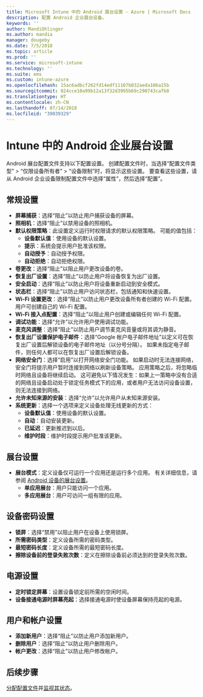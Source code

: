 ```yaml
---
title: Microsoft Intune 中的 Android 展台设置 - Azure | Microsoft Docs
description: 配置 Android 企业展台设备。
keywords: ''
author: MandiOhlinger
ms.author: mandia
manager: dougeby
ms.date: 7/5/2018
ms.topic: article
ms.prod: ''
ms.service: microsoft-intune
ms.technology: ''
ms.suite: ems
ms.custom: intune-azure
ms.openlocfilehash: 15ac6adbcf262fd14edf11107b032aeda106a15b
ms.sourcegitcommit: 024cce10a99b12a13f32d3995b69c290743cafb8
ms.translationtype: HT
ms.contentlocale: zh-CN
ms.lasthandoff: 07/14/2018
ms.locfileid: "39039329"
---
```

# <a name="android-enterprise-kiosk-settings-in-intune"></a>Intune 中的 Android 企业展台设置

Android 展台配置文件支持以下配置设置。 创建配置文件时，当选择“配置文件类型” > “仅限设备所有者” > “设备限制”时，将显示这些设置。 要查看这些设置，请从 Android 企业设备限制配置文件中选择“属性”，然后选择“配置”。

## <a name="general-settings"></a>常规设置

- **屏幕捕获**：选择“阻止”以防止用户捕获设备的屏幕。
- **照相机**：选择“阻止”以禁用设备的照相机。
- **默认权限策略**：此设置定义运行时权限请求的默认权限策略。 可能的值包括：
    - **设备默认值**：使用设备的默认设置。
    - **提示**：系统会提示用户批准该权限。
    - **自动授予**：自动授予权限。
    - **自动拒绝**：自动拒绝权限。
- **卷更改**：选择“阻止”以阻止用户更改设备的卷。
- **恢复出厂设置**：选择“阻止”以防止用户将设备恢复为出厂设置。
- **安全启动**：选择“阻止”以防止用户将设备重新启动到安全模式。
- **状态栏**：选择“阻止”以防止用户访问状态栏，包括通知和快速设置。
- **Wi-Fi 设置更改**：选择“阻止”以防止用户更改设备所有者创建的 Wi-Fi 配置。 用户可创建自己的 Wi-Fi 配置。
- **Wi-Fi 接入点配置**：选择“阻止”以阻止用户创建或编辑任何 Wi-Fi 配置。
- **调试功能**：选择“允许”以允许用户使用调试功能。
- **麦克风调整**：选择“阻止”以防止用户调节麦克风音量或将其调为静音。
- **恢复出厂设置保护电子邮件**：选择“Google 帐户电子邮件地址”以定义可在恢复出厂设置后解锁设备的电子邮件地址（以分号分隔）。 如果未指定电子邮件，则任何人都可以在恢复出厂设置后解锁设备。
- **网络安全门**：选择“启用”以打开网络安全门功能。 如果启动时无法连接网络，安全门将提示用户暂时连接到网络以刷新设备策略。 应用策略之后，将忽略临时网络且设备将继续启动。 这可避免以下情况发生：如果上一策略中没有合适的网络且设备启动处于锁定任务模式下的应用，或者用户无法访问设备设置，则无法连接到网络。
- **允许未知来源的安装**：选择“允许”以允许用户从未知来源安装。
- **系统更新**：选择一个选项来定义设备处理无线更新的方式：
    - **设备默认值**：使用设备的默认设置。
    - **自动**：自动安装更新。
    - **已延迟**：更新推迟到以后。
    - **维护时段**：维护时段提示用户批准该更新。

## <a name="kiosk-settings"></a>展台设置

- **展台模式**：定义设备仅可运行一个应用还是运行多个应用。 有关详细信息，请参阅 [Android 设备的展台设置](android-kiosk-settings.md)。
    - **单应用展台**：用户只能访问一个应用。
    - **多应用展台**：用户可访问一组有限的应用。

## <a name="device-password-settings"></a>设备密码设置

- **锁屏**：选择“禁用”以阻止用户在设备上使用锁屏。
- **所需密码类型**：定义设备所需的密码类型。
- **最短密码长度**：定义设备所需的最短密码长度。
- **擦除设备前的登录失败次数**：定义在擦除设备前必须达到的登录失败次数。

## <a name="power-settings"></a>电源设置

- **定时锁定屏幕**：设置设备锁定前所需的空闲时间。
- **设备接通电源时屏幕亮起**：选择接通电源时使设备屏幕保持亮起的电源。

## <a name="users-and-accounts-settings"></a>用户和帐户设置

- **添加新用户**：选择“阻止”以防止用户添加新用户。
- **删除用户**：选择“阻止”以防止用户删除用户。
- **帐户更改**：选择“阻止”以防止用户修改帐户。

## <a name="next-steps"></a>后续步骤
[分配配置文件](device-profile-assign.md)并[监视其状态](device-profile-monitor.md)。




